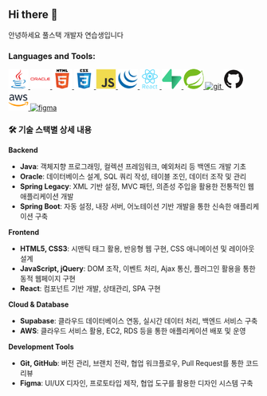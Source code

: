 ## Hi there 👋
안녕하세요 풀스택 개발자 연습생입니다

<!--
**rlaksl/rlaksl** is a ✨ *special* ✨ repository because its `README.md` (this file) appears on your GitHub profile.
Here are some ideas to get you started:
- 🔭 I'm currently working on ...
- 🌱 I'm currently learning ...
- 👯 I'm looking to collaborate on ...
- 🤔 I'm looking for help with ...
- 💬 Ask me about ...
- 📫 How to reach me: ...
- 😄 Pronouns: ...
- ⚡ Fun fact: ...
-->

<h3 align="left">Languages and Tools:</h3>
<p align="left"> 
  <a href="https://www.java.com" target="_blank" rel="noreferrer"> 
    <img src="https://raw.githubusercontent.com/devicons/devicon/master/icons/java/java-original.svg" alt="java" width="40" height="40"/> 
  </a> 
  <a href="https://www.oracle.com/" target="_blank" rel="noreferrer"> 
    <img src="https://raw.githubusercontent.com/devicons/devicon/master/icons/oracle/oracle-original.svg" alt="oracle" width="40" height="40"/> 
  </a> 
  <a href="https://www.w3.org/html/" target="_blank" rel="noreferrer"> 
    <img src="https://raw.githubusercontent.com/devicons/devicon/master/icons/html5/html5-original-wordmark.svg" alt="html5" width="40" height="40"/> 
  </a> 
  <a href="https://www.w3schools.com/css/" target="_blank" rel="noreferrer"> 
    <img src="https://raw.githubusercontent.com/devicons/devicon/master/icons/css3/css3-original-wordmark.svg" alt="css3" width="40" height="40"/> 
  </a> 
  <a href="https://developer.mozilla.org/en-US/docs/Web/JavaScript" target="_blank" rel="noreferrer"> 
    <img src="https://raw.githubusercontent.com/devicons/devicon/master/icons/javascript/javascript-original.svg" alt="javascript" width="40" height="40"/> 
  </a> 
  <a href="https://jquery.com/" target="_blank" rel="noreferrer"> 
    <img src="https://raw.githubusercontent.com/devicons/devicon/master/icons/jquery/jquery-original.svg" alt="jquery" width="40" height="40"/> 
  </a> 
  <a href="https://reactjs.org/" target="_blank" rel="noreferrer"> 
    <img src="https://raw.githubusercontent.com/devicons/devicon/master/icons/react/react-original-wordmark.svg" alt="react" width="40" height="40"/> 
  </a> 
  <a href="https://supabase.com/" target="_blank" rel="noreferrer"> 
    <img src="https://raw.githubusercontent.com/devicons/devicon/master/icons/supabase/supabase-original.svg" alt="supabase" width="40" height="40"/> 
  </a> 
  <a href="https://spring.io/projects/spring-boot" target="_blank" rel="noreferrer"> 
    <img src="https://raw.githubusercontent.com/devicons/devicon/master/icons/spring/spring-original.svg" alt="spring-boot" width="40" height="40"/> 
  </a> 
  <a href="https://git-scm.com/" target="_blank" rel="noreferrer"> 
    <img src="https://www.vectorlogo.zone/logos/git-scm/git-scm-icon.svg" alt="git" width="40" height="40"/> 
  </a> 
  <a href="https://github.com/" target="_blank" rel="noreferrer"> 
    <img src="https://raw.githubusercontent.com/devicons/devicon/master/icons/github/github-original.svg" alt="github" width="40" height="40"/> 
  </a> 
  <a href="https://aws.amazon.com" target="_blank" rel="noreferrer"> 
    <img src="https://raw.githubusercontent.com/devicons/devicon/master/icons/amazonwebservices/amazonwebservices-original-wordmark.svg" alt="aws" width="40" height="40"/> 
  </a> 
  <a href="https://www.figma.com/" target="_blank" rel="noreferrer"> 
    <img src="https://www.vectorlogo.zone/logos/figma/figma-icon.svg" alt="figma" width="40" height="40"/> 
  </a> 
</p>

### 🛠 기술 스택별 상세 내용

**Backend**
- **Java**: 객체지향 프로그래밍, 컬렉션 프레임워크, 예외처리 등 백엔드 개발 기초
- **Oracle**: 데이터베이스 설계, SQL 쿼리 작성, 테이블 조인, 데이터 조작 및 관리
- **Spring Legacy**: XML 기반 설정, MVC 패턴, 의존성 주입을 활용한 전통적인 웹 애플리케이션 개발
- **Spring Boot**: 자동 설정, 내장 서버, 어노테이션 기반 개발을 통한 신속한 애플리케이션 구축

**Frontend**
- **HTML5, CSS3**: 시맨틱 태그 활용, 반응형 웹 구현, CSS 애니메이션 및 레이아웃 설계
- **JavaScript, jQuery**: DOM 조작, 이벤트 처리, Ajax 통신, 플러그인 활용을 통한 동적 웹페이지 구현
- **React**: 컴포넌트 기반 개발, 상태관리, SPA 구현

**Cloud & Database**
- **Supabase**: 클라우드 데이터베이스 연동, 실시간 데이터 처리, 백엔드 서비스 구축
- **AWS**: 클라우드 서비스 활용, EC2, RDS 등을 통한 애플리케이션 배포 및 운영

**Development Tools**
- **Git, GitHub**: 버전 관리, 브랜치 전략, 협업 워크플로우, Pull Request를 통한 코드 리뷰
- **Figma**: UI/UX 디자인, 프로토타입 제작, 협업 도구를 활용한 디자인 시스템 구축
